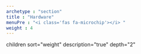 ```yaml
---
archetype : "section"
title : "Hardware"
menuPre : "<i class='fas fa-microchip'></i> "
weight : 4
---
```

children sort="weight" description="true" depth="2"